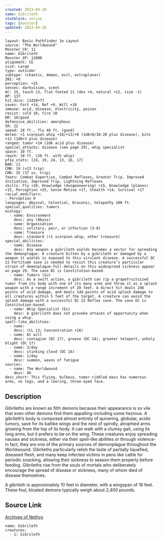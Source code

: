 ```yaml
---
created: 2023-04-28
name: Gibrileth
statblock: inline
tags: [monster]
updated: 2023-04-28
---
```

```statblock
layout: Basic Pathfinder 1e Layout
source: "The Worldwound"
Monster_CR: 11
name: Gibrileth
Monster_XP: 12800
alignment: CE
size: Large
type: outsider
subtype: (chaotic, demon, evil, extraplanar)
INI: +8
perception: +25
senses: darkvision, scent
AC: 25, touch 13, flat-footed 21 (dex +4, natural +12, size -1)
HP: 137
hit_dice: 11d10+77
saves: Fort +14, Ref +9, Will +10
immune: acid, disease, electricity, poison
resist: cold 10, fire 10
DR: 10/good
defensive_abilities: amorphous
SR: 22
speed: 10 ft., fly 40 ft. (good)
melee: +1 scorpion whip +18/+13/+8 (1d6+8/18-20 plus disease), bite +12 (1d8+3 plus disease)
ranged: tumor +14 (2d6 acid plus disease)
special_attacks: disease (see page 29), whip specialist
space: 10 ft.
reach: 10 ft. (20 ft. with whip)
pf1e_stats: [24, 19, 24, 13, 16, 17]
BAB: 11
CMB: 19 (+23 trip)
CMD: 35 (37 vs. trip)
feats: Combat Expertise, Combat Reflexes, Greater Trip, Improved Initiative, Improved Trip, Lightning Reflexes
skills: Fly +20, Knowledge (dungeoneering) +15, Knowledge (planes) +15, Perception +25, Sense Motive +17, Stealth +14, Survival +17
racial_modifiers:
- Perception 8
languages: Abyssal, Celestial, Draconic, telepathy 100 ft.
special_qualities: tumors
ecology:
  - name: Environment
    desc: any (Abyss)
  - name: Organisation
    desc: solitary, pair, or infection (3-8)
  - name: Treasure
    desc: standard (+1 scorpion whip, other treasure)
special_abilities:
  - name: Disease
    desc: Any weapon a gibrileth wields becomes a vector for spreading the demonplague. A creature bitten by a gibrileth or damaged by a weapon it wields is exposed to this virulent disease. A successful DC 22 Fortitude save is needed to resist this creature’s particular strain of demonplague-full details on this widespread sickness appear on page 29. The save DC is Constitution-based.
  - name: Tumors (Su)
    desc: As a swift action, a gibrileth can rip a grapefruitsized tumor from its body with one of its many arms and throw it as a splash weapon with a range increment of 20 feet. A direct hit deals 2d6 points of acid damage, and deals 1d4 points of acid splash damage to all creatures within 5 feet of the target. A creature can avoid the splash damage with a successful DC 22 Reflex save. The save DC is Constitution-based.
  - name: Whip Specialist (Ex)
    desc: A gibrileth does not provoke attacks of opportunity when using a whip.
spell-like_abilities:
  - name:
    desc: (CL 13; Concentration +16)
  - name: At will
    desc: contagion (DC 17), grease (DC 14), greater teleport, unholy blight (DC 17)
  - name: 3/day
    desc: stinking cloud (DC 16)
  - name: 1/day
    desc: summon, waves of fatigue
sources:
  - name: The Worldwound
    desc: 46
desc_short: This flying, bulbous, tumor-riddled mass has numerous arms, no legs, and a leering, three-eyed face. 
```
## Description
Gibrileths are known as filth demons because their appearance is so vile that even other demons find them appalling-including some hezrous. A gibrileth’s body is composed almost entirely of quivering, globular, acidic tumors, save for its batlike wings and the nest of spindly, atrophied arms growing from the top of its body. It can walk with a clumsy gait, using its long arms, but it prefers to be on the wing. These creatures enjoy spreading nausea and sickness, either via their spell-like abilities or through violence-in fact, they are one of the primary sources of demonplague throughout the Worldwound. Gibrileths particularly relish the taste of partially liquefied, diseased flesh, and many keep infected victims in pens like cattle for periodic snacking, allowing their sickness to season them properly before feeding. Gibrileths rise from the souls of mortals who deliberately encourage the spread of disease or sickness, many of whom died of disease themselves. 

A gibrileth is approximately 10 feet in diameter, with a wingspan of 16 feet. These foul, bloated demons typically weigh about 2,400 pounds.
## Source Link
[Archives of Nethys](https://aonprd.com/MonsterDisplay.aspx?ItemName=Gibrileth)
```encounter-table
name: Gibrileth
creatures:
  - 1: Gibrileth
```
